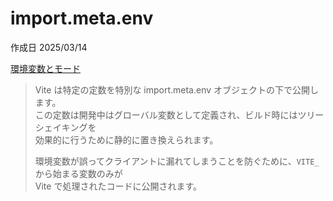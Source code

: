 # import.meta.env

作成日 2025/03/14

[環境変数とモード](https://ja.vite.dev/guide/env-and-mode)

> Vite は特定の定数を特別な import.meta.env オブジェクトの下で公開します。\
> この定数は開発中はグローバル変数として定義され、ビルド時にはツリーシェイキングを\
> 効果的に行うために静的に置き換えられます。
>
> 環境変数が誤ってクライアントに漏れてしまうことを防ぐために、`VITE_` から始まる変数のみが\
> Vite で処理されたコードに公開されます。
